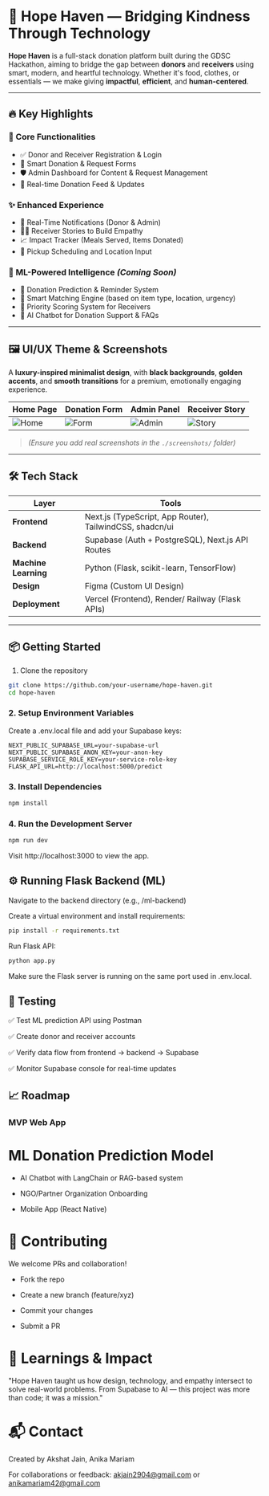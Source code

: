 # 🌟 Hope Haven — Bridging Kindness Through Technology

**Hope Haven** is a full-stack donation platform built during the GDSC Hackathon, aiming to bridge the gap between **donors** and **receivers** using smart, modern, and heartful technology. Whether it's food, clothes, or essentials — we make giving **impactful**, **efficient**, and **human-centered**.

---

## 🔥 Key Highlights

### 🧩 Core Functionalities
- ✅ Donor and Receiver Registration & Login
- 🎯 Smart Donation & Request Forms
- 🛡️ Admin Dashboard for Content & Request Management
- 📡 Real-time Donation Feed & Updates

### ✨ Enhanced Experience
- 🔔 Real-Time Notifications (Donor & Admin)
- 🧍‍♀️ Receiver Stories to Build Empathy
- 📈 Impact Tracker (Meals Served, Items Donated)
- 🚚 Pickup Scheduling and Location Input

### 🤖 ML-Powered Intelligence *(Coming Soon)*
- 📅 Donation Prediction & Reminder System
- 🧠 Smart Matching Engine (based on item type, location, urgency)
- 🥇 Priority Scoring System for Receivers
- 💬 AI Chatbot for Donation Support & FAQs

---

## 🖼️ UI/UX Theme & Screenshots

A **luxury-inspired minimalist design**, with **black backgrounds**, **golden accents**, and **smooth transitions** for a premium, emotionally engaging experience.

| Home Page | Donation Form | Admin Panel | Receiver Story |
|----------|----------------|--------------|----------------|
| ![Home](./screenshots/home.png) | ![Form](./screenshots/form.png) | ![Admin](./screenshots/admin.png) | ![Story](./screenshots/story.png) |

> *(Ensure you add real screenshots in the `./screenshots/` folder)*

---

## 🛠️ Tech Stack

| Layer | Tools |
|-------|-------|
| **Frontend** | Next.js (TypeScript, App Router), TailwindCSS, shadcn/ui |
| **Backend** | Supabase (Auth + PostgreSQL), Next.js API Routes |
| **Machine Learning** | Python (Flask, scikit-learn, TensorFlow) |
| **Design** | Figma (Custom UI Design) |
| **Deployment** | Vercel (Frontend), Render/ Railway (Flask APIs) |

---

## 📦 Getting Started

1. Clone the repository

```bash
git clone https://github.com/your-username/hope-haven.git
cd hope-haven
```
### 2. Setup Environment Variables
Create a .env.local file and add your Supabase keys:

```env
NEXT_PUBLIC_SUPABASE_URL=your-supabase-url
NEXT_PUBLIC_SUPABASE_ANON_KEY=your-anon-key
SUPABASE_SERVICE_ROLE_KEY=your-service-role-key
FLASK_API_URL=http://localhost:5000/predict
```
### 3. Install Dependencies
```bash
npm install
```
### 4. Run the Development Server
```bash
npm run dev
```
Visit http://localhost:3000 to view the app.

## ⚙️ Running Flask Backend (ML)
Navigate to the backend directory (e.g., /ml-backend)

Create a virtual environment and install requirements:

```bash
pip install -r requirements.txt
```
Run Flask API:

```bash
python app.py
```
Make sure the Flask server is running on the same port used in .env.local.

## 🧪 Testing
✅ Test ML prediction API using Postman

✅ Create donor and receiver accounts

✅ Verify data flow from frontend → backend → Supabase

✅ Monitor Supabase console for real-time updates

## 📈 Roadmap
### MVP Web App

 # ML Donation Prediction Model

 - AI Chatbot with LangChain or RAG-based system

 - NGO/Partner Organization Onboarding

 - Mobile App (React Native)

# 🤝 Contributing
We welcome PRs and collaboration!

- Fork the repo

- Create a new branch (feature/xyz)

- Commit your changes

- Submit a PR

# 🧠 Learnings & Impact
"Hope Haven taught us how design, technology, and empathy intersect to solve real-world problems. From Supabase to AI — this project was more than code; it was a mission."

# 📬 Contact
Created by Akshat Jain, Anika Mariam

For collaborations or feedback: akjain2904@gmail.com or anikamariam42@gmail.com

